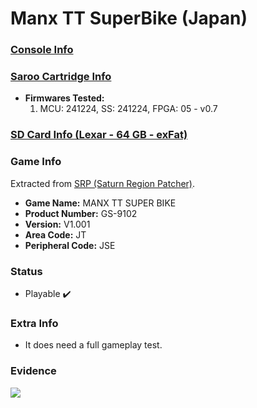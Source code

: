 # Manx TT SuperBike (Japan)

### [Console Info](../../../../Info/Consoles/VA13/README.md)

### [Saroo Cartridge Info](../../../../Info/Cartridges/GuangzhouSanStarOnlineShop/1.6/README.md)

- <b>Firmwares Tested:</b>
  1. MCU: 241224, SS: 241224, FPGA: 05 - v0.7

### [SD Card Info (Lexar - 64 GB - exFat)](../../../../Info/SdCards/Lexar/64GB/exfat/README.md)

### Game Info

Extracted from [SRP (Saturn Region Patcher)](https://segaxtreme.net/resources/saturn-region-patcher.81/download).

- <b>Game Name:</b> MANX TT SUPER BIKE
- <b>Product Number:</b> GS-9102
- <b>Version:</b> V1.001
- <b>Area Code:</b> JT
- <b>Peripheral Code:</b> JSE

### Status

- Playable :heavy_check_mark:

### Extra Info

- It does need a full gameplay test.

### Evidence

[![](https://img.youtube.com/vi/i6wLIlgUDJs/0.jpg)](https://www.youtube.com/watch?v=i6wLIlgUDJs)
